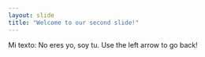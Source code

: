 ```yaml
---
layout: slide
title: "Welcome to our second slide!"
---
```

Mi texto: No eres yo, soy tu.
Use the left arrow to go back!
